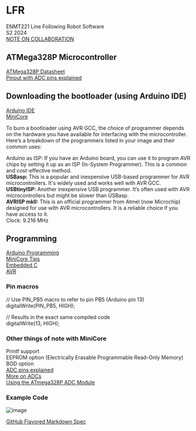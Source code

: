 # LFR
ENMT221 Line Following Robot Software  
S2 2024  
[NOTE ON COLLABORATION](https://docs.github.com/en/pull-requests/collaborating-with-pull-requests/proposing-changes-to-your-work-with-pull-requests/about-pull-requests)

## ATMega328P Microcontroller
[ATMega328P Datasheet](https://components101.com/microcontrollers/atmega328p-pinout-features-datasheet)  
[Pinout with ADC pins explained](https://www.learningaboutelectronics.com/Articles/Atmega328-pinout.php#:~:text=Since%20the%20ADC%20for%20the%20Atmega328%20is%20a,value%3B%20thus%2C%20it%20is%20its%20digital%20correspondent%20value.)

## Downloading the bootloader (using Arduino IDE)
[Arduino IDE](https://docs.arduino.cc/software/ide/)    <br>
[MiniCore](https://github.com/MCUdude/MiniCore#how-to-install)  
   
To burn a bootloader using AVR GCC, the choice of programmer depends on the hardware you have available for interfacing with the microcontroller.  
Here’s a breakdown of the programmers listed in your image and their common uses:  
  
Arduino as ISP: If you have an Arduino board, you can use it to program AVR chips by setting it up as an ISP (In-System Programmer). This is a common and cost-effective method.  
**USBasp:** This is a popular and inexpensive USB-based programmer for AVR microcontrollers. It's widely used and works well with AVR GCC.  
**USBtinyISP:** Another inexpensive USB programmer. It’s often used with AVR microcontrollers but might be slower than USBasp.  
**AVRISP mkII:** This is an official programmer from Atmel (now Microchip) designed for use with AVR microcontrollers. It is a reliable choice if you have access to it.  
Clock: 9.216 MHz  

## Programming
[Arduino Programming](https://docs.arduino.cc/programming/)  
[MiniCore Tips](https://github.com/MCUdude/MiniCore#how-to-install)  
[Embedded C](https://www.learningaboutelectronics.com/EmbeddedC/)  
[AVR](https://github.com/avrdudes/avr-libc)  
### Pin macros
// Use PIN_PB5 macro to refer to pin PB5 (Arduino pin 13)  
digitalWrite(PIN_PB5, HIGH);

// Results in the exact same compiled code  
digitalWrite(13, HIGH);

### Other things of note with MiniCore
Printf support  
EEPROM option (Electrically Erasable Programmable Read-Only Memory)  
BOD option  
[ADC pins explained](https://www.hackster.io/yeshvanth_muniraj/analog-to-digital-converter-module-of-atmega328p-e255ea#:~:text=Features%20of%20the%20ADC%20in%20ATmega328P:%20The#:~:text=Features%20of%20the%20ADC%20in%20ATmega328P:%20The)  
[More on ADCs](https://www.tspi.at/2021/07/15/atmegaavradc.html#:~:text=The%20ATMega328p%20and%20the%20ATMega2560%20offers)  
[Using the ATmega328P ADC Module](https://ece-classes.usc.edu/ee459/library/documents/ADC.pdf#:~:text=Using%20the%20Atmel%20ATmega328P%20Analog%20to)  

### Example Code
![image](https://github.com/user-attachments/assets/1dcd34ce-a26a-4fc3-a142-9096b09b8416)


[GitHub Flavored Markdown Spec](https://github.github.com/gfm/)
